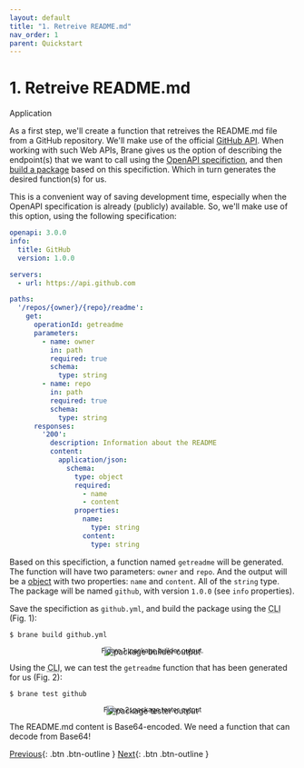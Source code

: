 ```yaml
---
layout: default
title: "1. Retreive README.md"
nav_order: 1
parent: Quickstart
---
```


# 1. Retreive README.md
<span class="label label-blue">Application</span>

As a first step, we'll create a function that retreives the README.md file from a GitHub repository.
We'll make use of the official [GitHub API](https://docs.github.com/en/rest). When working with such Web APIs, Brane gives us the option of describing the endpoint(s) that we want to call using the [OpenAPI specifiction](http://spec.openapis.org/oas/v3.0.3), and then [build a package](/brane/packages/oas.html) based on this specifiction. Which in turn generates the desired function(s) for us. 

This is a convenient way of saving development time, especially when the OpenAPI specification is already (publicly) available. So, we'll make use of this option, using the following specification:

```yaml
openapi: 3.0.0
info:
  title: GitHub
  version: 1.0.0

servers:
  - url: https://api.github.com

paths:
  '/repos/{owner}/{repo}/readme':
    get:
      operationId: getreadme
      parameters:
        - name: owner
          in: path
          required: true
          schema:
            type: string
        - name: repo
          in: path
          required: true
          schema:
            type: string
      responses:
        '200':
          description: Information about the README
          content:
            application/json:
              schema:
                type: object
                required:
                  - name
                  - content
                properties:
                  name:
                    type: string
                  content:
                    type: string
```
Based on this specifiction, a function named `getreadme` will be generated. The function will have two parameters: `owner` and `repo`. And the output will be a [object](/brane/bakery) with two properties: `name` and `content`.
All of the `string` type. The package will be named `github`, with version `1.0.0` (see `info` properties).

Save the specifiction as `github.yml`, and build the package using the <abbr title="Command-line interface">CLI</abbr> (Fig. 1):
```shell
$ brane build github.yml
```

<p style="text-align: center">
    <img src="/brane/assets/img/brane-build-github.png" style="margin-bottom: -35px" alt="package builder output">
    <br/>
    <sup>Figure 1: package builder output.</sup>
</p>

Using the <abbr title="Command-line interface">CLI</abbr>, we can test the `getreadme` function that has been generated for us (Fig. 2):
```shell
$ brane test github
```

<p style="text-align: center">
    <img src="/brane/assets/img/brane-test-github.png" style="margin-bottom: -35px" alt="package tester output">
    <br/>
    <sup>Figure 2: package tester output</sup>
</p>

The README.md content is Base64-encoded. We need a function that can decode from Base64! 

[Previous](/brane/quickstart/quickstart.html){: .btn .btn-outline }
[Next](/brane/quickstart/2-decode-from-base64.html){: .btn .btn-outline }